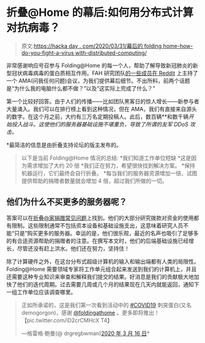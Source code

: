 # 折叠@Home 的幕后:如何用分布式计算对抗病毒？

> 原文:[https://hacka day . com/2020/03/31/幕后的 folding home-how-do-you-fight-a-virus with-distributed-computing/](https://hackaday.com/2020/03/31/behind-the-scenes-of-foldinghome-how-do-you-fight-a-virus-with-distributed-computing/)

非常感谢响应号召参与 Folding@Home 的每一个人，帮助了解导致新冠肺炎的新型冠状病毒病毒的蛋白质相互作用。FAH 研究团队[的一些成员在 Reddit](https://www.reddit.com/r/pcmasterrace/comments/flgm7q/ama_with_the_team_behind_foldinghome_coronavirus) 上主持了一个 AMA(问我任何问题)会议，为我们提供幕后细节。不出所料，前两个话题是“为什么我的电脑什么都不做？”以及“这实际上完成了什么？”

第一个比较好回答。由于人们的传播——比如团队黑客日的惊人增长——新参与者大量涌入。我们可以在排行榜上看到这种情况，但在 AMA，我们有直接来自源头的数字。在这个月之前，大约有三万名定期投稿人。此后，数百辆**和数千辆*开始投入战斗。这使他们的服务器基础设施不堪重负，导致了所谓的友军 DDoS 攻击。*

 *最简洁的信息是由折叠支持论坛的版主发布的。

> 以下是当前 Folding@Home 情况的总结:
> *我们知道工作单位短缺
> *这是因为需求增加了大约 20 倍
> *我们正在努力，希望很快找到解决方案。
> *保持机器运行，它们最终会自行折叠。
> *每当我们的服务器资源增加一倍，试图提供帮助的捐赠者数量就会增加 4 倍，超过我们所做的一切。

## 他们为什么不买更多的服务器呢？

答案可以在[折叠@家捐赠常见问题](https://foldingathome.org/about/donate/donor-funding-vs-federal-grant-funding/)上找到。他们的大部分研究拨款对资金的使用都有限制。这些限制通常不包括资本设备和基础设施支出，这意味着研究人员不能“只是”购买更多的服务器。幸运的是，他们很乐观，最近的名声也吸引了足够多的有合适资源帮助的捐赠者的注意。在撰写本文时，他们的后端基础设施已经增长，尽管还没有赶上洪水。他们还在努力，坚持住！

除了计算硬件之外，在这台分布式超级计算机的输入和输出端都有人类的局限性。Folding@Home 需要领域专家将工作单元组合起来发送到我们的计算机上，并且还需要这种专业知识来审查和解释我们提交的结果。好消息是我们的贡献极大地加快了他们的迭代周期。过去需要几周或几个月的结果现在几天内就能返回，通知下一组工作单位应该调查哪里。

> 正如所承诺的，这是我们第一次看到活动中的 [#COVID19](https://twitter.com/hashtag/COVID19?src=hash&ref_src=twsrc%5Etfw) 刺突蛋白(又名 demogorgon)，感谢 [@foldingathome](https://twitter.com/foldingathome?ref_src=twsrc%5Etfw) 。更多即将推出！【pic.twitter.com/iD2crCMHcX T4】
> 
> —格雷格·鲍曼(@ drgregbwman)[2020 年 3 月 16 日](https://twitter.com/drGregBowman/status/1239629911310192640?ref_src=twsrc%5Etfw)*